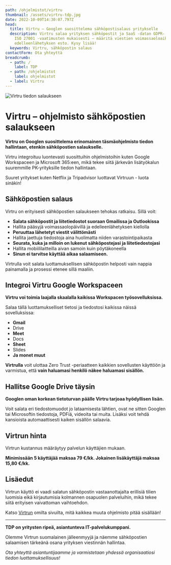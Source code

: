 ```yaml
---
path: /ohjelmistot/virtru
thumbnail: /assets/virtru-tdp.jpg
date: 2022-10-09T14:30:07.797Z
head:
  title: Virtru – Googlen suosittelema sähköpostisalaus yritykselle
  description: Virtru salaa yrityksen sähköpostit ja SaaS -datan GDPR-, HIPAA- ja
    ISO 27001 -vaatimusten mukaisesti – määritä viestien voimassaoloaika ja
    edelleenlähetyksen esto. Kysy lisää!
  keywords: Virtru, sähköpostin salaus
contactForm: Ota yhteyttä
breadcrumb:
  - path: /
    label: TDP
  - path: /ohjelmistot
    label: ohjelmistot
  - label: Virtru
---
```

![Virtru tiedon salaukseen](/assets/virtru-tdp.jpg)

# V﻿irtru – ohjelmisto sähköpostien salaukseen

**Virtru on Googlen suosittelema erinomainen täsmäohjelmisto tiedon hallintaan, etenkin sähköpostien salaukselle.** 

Virtru integroituu luontevasti suosittuihin ohjelmistoihin kuten Google Workspaceen ja Microsoft 365:een, mikä tekee siitä järkevän lisätyökalun suuremmille PK-yrityksille tiedon hallintaan. 

Suuret yritykset kuten Netflix ja Tripadvisor luottavat Virtruun - luota sinäkin!

## Sähköpostien salaus

Virtru on erityisesti sähköpostien salaukseen tehokas ratkaisu. Sillä voit: 

* **Salata sähköpostit ja liitetiedostot suoraan Gmailissa ja Outlookissa**
* Hallita pääsyjä voimassaolopäivillä ja edelleenlähetyksen kiellolla
* **Peruuttaa lähetetyt viestit välittömästi**
* Hallita jaettuja tiedostoja aina huolimatta niiden varastointipaikasta
* **Seurata, kuka ja milloin on lukenut sähköpostejasi ja liitetiedostojasi**
* Hallita mobiililaitteilla aivan samoin kuin pöytäkoneella
* **Sinun ei tarvitse käyttää aikaa salaamiseen.** 

Virtrulla voit salata luottamuksellisen sähköpostin helposti vain nappia painamalla ja prosessi etenee sillä maaliin.

## Integroi Virtru Google Workspaceen

**Virtru voi toimia laajalla skaalalla kaikissa Workspacen työsovelluksissa.** 

Salaa tällä luottamukselliset tietosi ja tiedostosi kaikissa näissä sovelluksissa: 

* **Gmail**
* Drive
* **Meet**
* Docs
* **Sheet** 
* Slides
* **Ja monet muut**

**Virtrulla** voit ulottaa Zero Trust -periaatteen kaikkien sovellusten käyttöön ja varmistua, että **vain haluamasi henkilö näkee haluamasi sisällön.**

## Hallitse Google Drive täysin

**Googlen oman korkean tietoturvan päälle Virtru tarjoaa hyödyllisen lisän.** 

Voit salata eri tiedostomuodot jo lataamisesta lähtien, ovat ne sitten Googlen tai Microsoftin tiedostoja, PDFiä, videoita tai muita. Lisäksi voit tehdä kansioista automaattisesti kaiken sisällön salaavia.

## Virtrun hinta

Virtrun kustannus määräytyy palvelun käyttäjien mukaan.

**Minimissään 5 käyttäjää maksaa 79 €/kk. Jokainen lisäkäyttäjä maksaa 15,80 €/kk.**

## Lisäedut

Virtrun käyttö ei vaadi salatun sähköpostin vastaanottajalta erillisiä tilien luomisia eikä kirjautumisia kolmannen osapuolen palveluihin, mikä tekee siitä erityisen vaivattoman vaihtoehdon. 

Katso [Virtrun](https://www.virtru.com/) omilta sivuilta, mitä kaikkea muuta ohjelmisto pitää sisällään!

- - -

**TDP on yritysten ripeä, asiantunteva IT-palvelukumppani.** 

Olemme Virtrun suomalainen jälleenmyyjä ja näemme sähköpostien salaamisen tärkeänä osana yrityksen viestinnän hallintaa.

*Ota yhteyttä asiantuntijaamme ja varmistetaan yhdessä organisaatiosi tiedon luottamuksellisuus!*